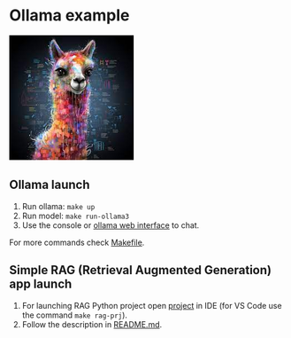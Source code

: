 # Ollama example

![llama](llama_image.jpeg)

## Ollama launch
1. Run ollama: `make up`
2. Run model: `make run-ollama3`
3. Use the console or [ollama web interface](http://localhost:8080) to chat.

For more commands check [Makefile](Makefile).


## Simple RAG (Retrieval Augmented Generation) app launch
1. For launching RAG Python project open [project](app_rag) in IDE (for VS Code use the command `make rag-prj`).
2. Follow the description in [README.md](app_rag/README.md).